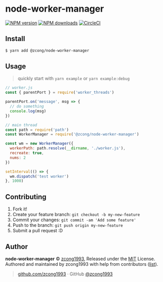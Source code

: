 # node-worker-manager

[![NPM version](https://img.shields.io/npm/v/@zcong/node-worker-manager.svg?style=flat)](https://npmjs.com/package/@zcong/node-worker-manager) [![NPM downloads](https://img.shields.io/npm/dm/@zcong/node-worker-manager.svg?style=flat)](https://npmjs.com/package/@zcong/node-worker-manager) [![CircleCI](https://circleci.com/gh/zcong1993/node-worker-manager/tree/master.svg?style=shield)](https://circleci.com/gh/zcong1993/node-worker-manager/tree/master)

## Install

```bash
$ yarn add @zcong/node-worker-manager
```

## Usage

> quickly start with `yarn example` or `yarn example:debug`

```js
// worker.js
const { parentPort } = require('worker_threads')

parentPort.on('message', msg => {
  // do something
  console.log(msg)
})
```

```js
// main thread
const path = require('path')
const WorkerManager = require('@zcong/node-worker-manager')

const wm = new WorkerManager({
  workerPath: path.resolve(__dirname, './worker.js'),
  recreate: true,
  nums: 2
})

setInterval(() => {
  wm.dispatch('test worker')
}, 1000)
```

## Contributing

1.  Fork it!
2.  Create your feature branch: `git checkout -b my-new-feature`
3.  Commit your changes: `git commit -am 'Add some feature'`
4.  Push to the branch: `git push origin my-new-feature`
5.  Submit a pull request :D

## Author

**node-worker-manager** © [zcong1993](https://github.com/zcong1993), Released under the [MIT](./LICENSE) License.<br>
Authored and maintained by zcong1993 with help from contributors ([list](https://github.com/zcong1993/node-worker-manager/contributors)).

> [github.com/zcong1993](https://github.com/zcong1993) · GitHub [@zcong1993](https://github.com/zcong1993)
